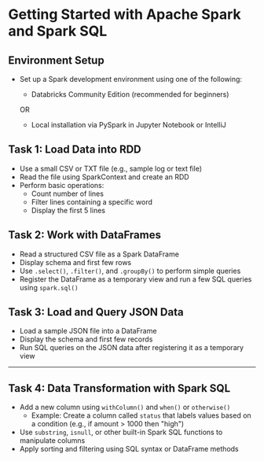 # Getting Started with Apache Spark and Spark SQL

## Environment Setup

- Set up a Spark development environment using one of the following:
  - Databricks Community Edition (recommended for beginners)

  OR

  - Local installation via PySpark in Jupyter Notebook or IntelliJ

## Task 1: Load Data into RDD

- Use a small CSV or TXT file (e.g., sample log or text file)
- Read the file using SparkContext and create an RDD
- Perform basic operations:
  - Count number of lines
  - Filter lines containing a specific word
  - Display the first 5 lines

## Task 2: Work with DataFrames

- Read a structured CSV file as a Spark DataFrame
- Display schema and first few rows
- Use `.select()`, `.filter()`, and `.groupBy()` to perform simple queries
- Register the DataFrame as a temporary view and run a few SQL queries using `spark.sql()`


## Task 3: Load and Query JSON Data

- Load a sample JSON file into a DataFrame
- Display the schema and first few records
- Run SQL queries on the JSON data after registering it as a temporary view

---

## Task 4: Data Transformation with Spark SQL

- Add a new column using `withColumn()` and `when()` or `otherwise()`
  - Example: Create a column called `status` that labels values based on a condition (e.g., if amount > 1000 then "high")
- Use `substring`, `isnull`, or other built-in Spark SQL functions to manipulate columns
- Apply sorting and filtering using SQL syntax or DataFrame methods
